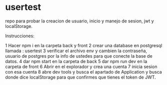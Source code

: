 # usertest
repo para probar la creacion de usuario, inicio y manejo de sesion, jwt y localStorage.

Instrucciones:

1 Hacer npm i en la carpeta back y front
2 crear una database en postgresql llamada : usertest
3 verificar el archivo env y cambien la contraseña, usuario de postgres por la info de ustedes para que conecte la base de datos.
4 dar npm start en la carpeta de back
5 dar npm run dev en la carpeta de front
6 Abrir en el explorador y crea una cuenta
7 inicia sesion con esa cuenta
8 abre dev tools y busca el apartado de Application  y busca donde dice localStorage para que confirmes que tienes el token de JWT.
